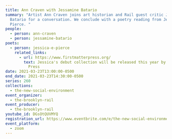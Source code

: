 ```yaml
---
title: Ann Craven with Jessamine Batario
summary: "Artist Ann Craven joins art historian and Rail guest critic Jessamine
  Batario for a conversation. We conclude with a poetry reading from Jessica E.
  Pierce. "
people:
  - person: ann-craven
  - person: jessamine-batario
poets:
  - person: jessica-e-pierce
    related_links:
      - url: https://www.firstmatterpress.org/
        text: Jessica's debut collection will be released this year by First Matter
          Press
date: 2021-03-23T13:00:00-0500
end_date: 2021-03-23T14:30:00-0500
series: 260
collections:
  - the-new-social-environment
event_organizer:
  - the-brooklyn-rail
event_producer:
  - the-brooklyn-rail
youtube_id: DGsOtQUVMYQ
registration_url: https://www.eventbrite.com/e/the-new-social-environment-260-ann-craven-tickets-146932181109
event_platform:
  - zoom
---
```


